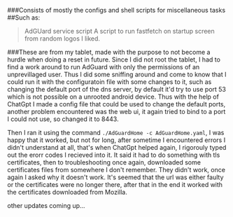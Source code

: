 ###Consists of mostly the configs and shell scripts for miscellaneous tasks
##Such as:
> AdGUard service script 
> A script to run fastfetch on startup screen from random logos I liked.

###These are from my tablet, made with the purpose to not become a hurdle when doing a reset in future.
Since I did not root the tablet, I had to find a work around to run AdGuard with only the permissions of an unprevillaged user.
Thus I did some sniffing around and come to know that I could run it with the configuratoin file with some changes to it, such as
changing the default port of the dns server, by default it'd try to use port 53 which is not possible on a unrooted android device.
Thus with the help of ChatGpt I made a config file that could be used to change the default ports, 
another problem encountered was the web ui, it again tried to bind to a port I could not use, so changed it to 8443.

Then I ran it using the command ` ./AdGuardHome -c AdGuardHome.yaml `, I was happy that it worked, but not for long, 
after sometime I encountered errors I didn't understand at all, that's when ChatGpt helped again, I rigorouly typed out the erorr codes I recieved into it.
It said it had to do something with tls certificates, then to troubleshooting once again, downloaded some certificates files from somewhere I don't remember.
They didn't work, once again I asked why it doesn't work. It's seemed that the url was either faulty or the certificates were no longer there, 
after that in the end it worked with the certificates downloaded from Mozilla.


other updates coming up...

